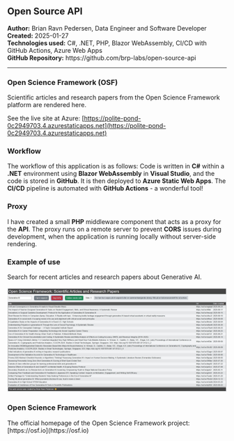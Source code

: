 <h2>Open Source API</h2>
<b>Author:</b> Brian Ravn Pedersen, Data Engineer and Software Developer<br/>
<b>Created:</b> 2025-01-27<br/>
<b>Technologies used:</b> C#, .NET, PHP, Blazor WebAssembly, CI/CD with GitHub Actions, Azure Web Apps<br/>
<b>GitHub Repository:</b> https://github.com/brp-labs/open-source-api<br/>

<hr/>

<h3>Open Science Framework (OSF)</h3>

Scientific articles and research papers from the Open Science Framework platform are rendered here.

See the live site at Azure: [https://polite-pond-0c2949703.4.azurestaticapps.net](https://polite-pond-0c2949703.4.azurestaticapps.net)

<h3>Workflow</h3>

The workflow of this application is as follows: Code is written in <b>C#</b> within a <b>.NET</b> environment using <b>Blazor WebAssembly</b> in <b>Visual Studio</b>, and the code is stored in <b>GitHub</b>. It is then deployed to <b>Azure Static Web Apps</b>. The <b>CI/CD</b> pipeline is automated with <b>GitHub Actions</b> - a wonderful tool!

<h3>Proxy</h3>

I have created a small <b>PHP</b> middleware component that acts as a proxy for the <b>API</b>. The proxy runs on a remote server to prevent <b>CORS</b> issues during development, when the application is running locally without server-side rendering.

<h3>Example of use</h3>

Search for recent articles and research papers about Generative AI.<br><br>
<img src="screenshot.jpg" alt="Screenshot: Example of use" />

<h3>Open Science Framework</h3>
The official homepage of the Open Science Framework project: [https://osf.io](https://osf.io)




